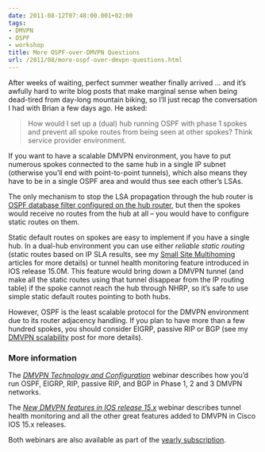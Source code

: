 ```yaml
---
date: 2011-08-12T07:48:00.001+02:00
tags:
- DMVPN
- OSPF
- workshop
title: More OSPF-over-DMVPN Questions
url: /2011/08/more-ospf-over-dmvpn-questions.html
---
```

After weeks of waiting, perfect summer weather finally arrived ... and it’s awfully hard to write blog posts that make marginal sense when being dead-tired from day-long mountain biking, so I’ll just recap the conversation I had with Brian a few days ago. He asked:

> How would I set up a (dual) hub running OSPF with phase 1 spokes and prevent all spoke routes from being seen at other spokes? Think service provider environment.

If you want to have a scalable DMVPN environment, you have to put numerous spokes connected to the same hub in a single IP subnet (otherwise you’ll end with point-to-point tunnels), which also means they have to be in a single OSPF area and would thus see each other’s LSAs.
<!--more-->
The only mechanism to stop the LSA propagation through the hub router is [OSPF database filter configured on the hub router](https://www.ipspace.net/kb/tag/OSPF/OSPF_Flood_Reduction_Hub_Spoke.html), but then the spokes would receive no routes from the hub at all – you would have to configure static routes on them.

Static default routes on spokes are easy to implement if you have a single hub. In a dual-hub environment you can use either *reliable static routing* (static routes based on IP SLA results, see my [Small Site Multihoming](/2009/05/small-site-multihoming-tutorial.html) articles for more details) or tunnel health monitoring feature introduced in IOS release 15.0M. This feature would bring down a DMVPN tunnel (and make all the static routes using that tunnel disappear from the IP routing table) if the spoke cannot reach the hub through NHRP, so it’s safe to use simple static default routes pointing to both hubs.

However, OSPF is the least scalable protocol for the DMVPN environment due to its router adjacency handling. If you plan to have more than a few hundred spokes, you should consider EIGRP, passive RIP or BGP (see my [DMVPN scalability](https://blog.ipspace.net/2010/10/dmvpn-scalability.html) post for more details).

### More information

The [*DMVPN Technology and Configuration*](https://www.ipspace.net/DMVPN_Technology_and_Configuration) webinar describes how you’d run OSPF, EIGRP, RIP, passive RIP, and BGP in Phase 1, 2 and 3 DMVPN networks. 

The [*New DMVPN features in IOS release 15.x*](https://www.ipspace.net/DMVPN150) webinar describes tunnel health monitoring and all the other great features added to DMVPN in Cisco IOS 15.x releases. 

Both webinars are also available as part of the [yearly subscription](https://www.ipspace.net/Subscription).
